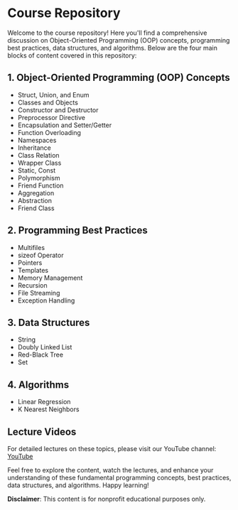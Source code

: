 # Course Repository

Welcome to the course repository! Here you'll find a comprehensive discussion on Object-Oriented Programming (OOP) concepts, programming best practices, data structures, and algorithms. Below are the four main blocks of content covered in this repository:

## 1. Object-Oriented Programming (OOP) Concepts
- Struct, Union, and Enum
- Classes and Objects
- Constructor and Destructor
- Preprocessor Directive
- Encapsulation and Setter/Getter
- Function Overloading
- Namespaces
- Inheritance
- Class Relation
- Wrapper Class
- Static, Const
- Polymorphism
- Friend Function
- Aggregation
- Abstraction
- Friend Class

## 2. Programming Best Practices
- Multifiles
- sizeof Operator
- Pointers
- Templates
- Memory Management
- Recursion
- File Streaming
- Exception Handling


## 3. Data Structures
- String
- Doubly Linked List
- Red-Black Tree
- Set

## 4. Algorithms
- Linear Regression
- K Nearest Neighbors

## Lecture Videos
For detailed lectures on these topics, please visit our YouTube channel: [YouTube](https://www.youtube.com/playlist?list=PLR_RicuGLyLeX9xwczz7XQQAl9BTLHfbN)

Feel free to explore the content, watch the lectures, and enhance your understanding of these fundamental programming concepts, best practices, data structures, and algorithms. Happy learning! 

**Disclaimer**: This content is for nonprofit educational purposes only.

